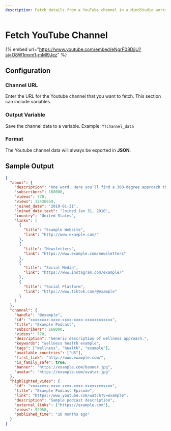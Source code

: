 ```yaml
---
description: Fetch details from a YouTube channel in a MindStudio workflow
---
```


# Fetch YouTube Channel

{% embed url="https://www.youtube.com/embed/eNgrF08DjjU?si=O8W1mvm1-mMl9Jez" %}

## Configuration&#x20;

### Channel URL

Enter the URL for the Youtube channel that you want to fetch. This section can include variables.&#x20;

### Output Variable&#x20;

Save the channel data to a variable. Example: `YTchannel_data`

### Format

The Youtube channel data will always be exported in **JSON**.

## Sample Output

```json
{
  "about": {
    "description": "One word. Here you'll find a 360-degree approach that weaves together the mental, physical, spiritual, emotional, and environmental aspects of well-being.",
    "subscribers": 168000,
    "videos": 770,
    "views": 12436659,
    "joined_date": "2010-01-31",
    "joined_date_text": "Joined Jan 31, 2010",
    "country": "United States",
    "links": [
      {
        "title": "Example Website",
        "link": "http://www.example.com/"
      },
      {
        "title": "Newsletters",
        "link": "https://www.example.com/newsletters"
      },
      {
        "title": "Social Media",
        "link": "https://www.instagram.com/example/"
      },
      {
        "title": "Social Platform",
        "link": "https://www.tiktok.com/@example"
      }
    ]
  },
  "channel": {
    "handle": "@example",
    "id": "xxxxxxxx-xxxx-xxxx-xxxx-xxxxxxxxxxxx",
    "title": "Example Podcast",
    "subscribers": 168000,
    "videos": 770,
    "description": "Generic description of wellness approach.",
    "keywords": "wellness health example",
    "tags": ["wellness", "health", "example"],
    "available_countries": ["US"],
    "first_link": "http://www.example.com/",
    "is_family_safe": true,
    "banner": "https://example.com/banner.jpg",
    "avatar": "https://example.com/avatar.jpg"
  },
  "highlighted_video": {
    "id": "xxxxxxxx-xxxx-xxxx-xxxx-xxxxxxxxxxxx",
    "title": "Example Podcast Episode",
    "link": "https://www.youtube.com/watch?v=example",
    "description": "Sample podcast description",
    "external_links": ["https://example.com"],
    "views": 92958,
    "published_time": "10 months ago"
  }
}
```
